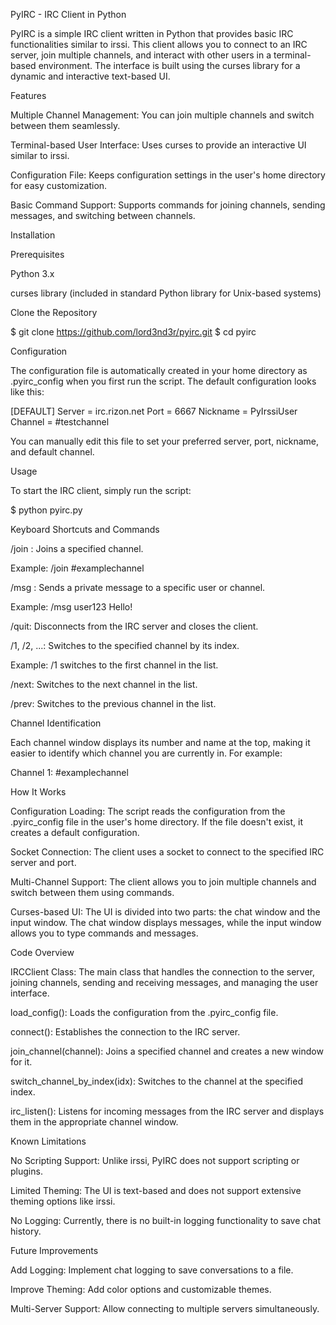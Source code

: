 PyIRC - IRC Client in Python

PyIRC is a simple IRC client written in Python that provides basic IRC functionalities similar to irssi. This client allows you to connect to an IRC server, join multiple channels, and interact with other users in a terminal-based environment. The interface is built using the curses library for a dynamic and interactive text-based UI.

Features

Multiple Channel Management: You can join multiple channels and switch between them seamlessly.

Terminal-based User Interface: Uses curses to provide an interactive UI similar to irssi.

Configuration File: Keeps configuration settings in the user's home directory for easy customization.

Basic Command Support: Supports commands for joining channels, sending messages, and switching between channels.

Installation

Prerequisites

Python 3.x

curses library (included in standard Python library for Unix-based systems)

Clone the Repository

$ git clone https://github.com/lord3nd3r/pyirc.git
$ cd pyirc

Configuration

The configuration file is automatically created in your home directory as .pyirc_config when you first run the script. The default configuration looks like this:

[DEFAULT]
Server = irc.rizon.net
Port = 6667
Nickname = PyIrssiUser
Channel = #testchannel

You can manually edit this file to set your preferred server, port, nickname, and default channel.

Usage

To start the IRC client, simply run the script:

$ python pyirc.py

Keyboard Shortcuts and Commands

/join <channel>: Joins a specified channel.

Example: /join #examplechannel

/msg <target> <message>: Sends a private message to a specific user or channel.

Example: /msg user123 Hello!

/quit: Disconnects from the IRC server and closes the client.

/1, /2, ...: Switches to the specified channel by its index.

Example: /1 switches to the first channel in the list.

/next: Switches to the next channel in the list.

/prev: Switches to the previous channel in the list.

Channel Identification

Each channel window displays its number and name at the top, making it easier to identify which channel you are currently in. For example:

Channel 1: #examplechannel

How It Works

Configuration Loading: The script reads the configuration from the .pyirc_config file in the user's home directory. If the file doesn't exist, it creates a default configuration.

Socket Connection: The client uses a socket to connect to the specified IRC server and port.

Multi-Channel Support: The client allows you to join multiple channels and switch between them using commands.

Curses-based UI: The UI is divided into two parts: the chat window and the input window. The chat window displays messages, while the input window allows you to type commands and messages.

Code Overview

IRCClient Class: The main class that handles the connection to the server, joining channels, sending and receiving messages, and managing the user interface.

load_config(): Loads the configuration from the .pyirc_config file.

connect(): Establishes the connection to the IRC server.

join_channel(channel): Joins a specified channel and creates a new window for it.

switch_channel_by_index(idx): Switches to the channel at the specified index.

irc_listen(): Listens for incoming messages from the IRC server and displays them in the appropriate channel window.

Known Limitations

No Scripting Support: Unlike irssi, PyIRC does not support scripting or plugins.

Limited Theming: The UI is text-based and does not support extensive theming options like irssi.

No Logging: Currently, there is no built-in logging functionality to save chat history.

Future Improvements

Add Logging: Implement chat logging to save conversations to a file.

Improve Theming: Add color options and customizable themes.

Multi-Server Support: Allow connecting to multiple servers simultaneously.
